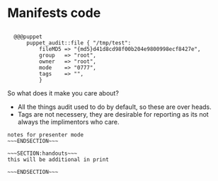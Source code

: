 <!SLIDE>
# Manifests code #
## ##

      @@@puppet
          puppet_audit::file { "/tmp/test":
              fileMD5 => "{md5}d41d8cd98f00b204e9800998ecf8427e",
              group   => "root",
              owner   => "root",
              mode    => "0777",
              tags    => "",
              }

So what does it make you care about?

* All the things audit used to do by default, so these are over heads.
* Tags are not necessery, they are desirable for reporting as its not always the implimentors who care.


~~~SECTION:notes~~~
notes for presenter mode
~~~ENDSECTION~~~

~~~SECTION:handouts~~~
this will be additional in print

~~~ENDSECTION~~~

